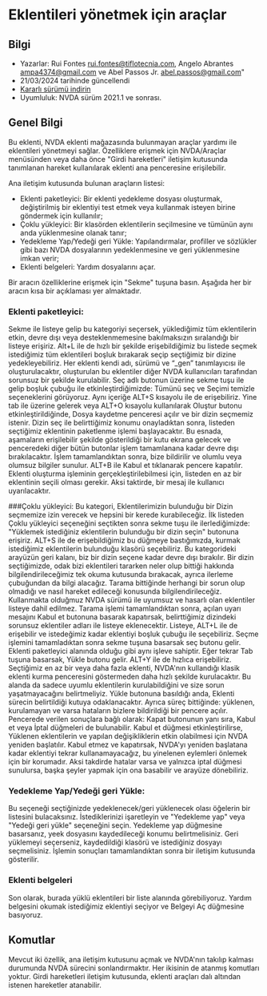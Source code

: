 ﻿# Eklentileri yönetmek için araçlar


## Bilgi
* Yazarlar: Rui Fontes <rui.fontes@tiflotecnia.com>, Angelo Abrantes <ampa4374@gmail.com> ve Abel Passos Jr. <abel.passos@gmail.com>"
* 21/03/2024 tarihinde güncellendi
* [Kararlı sürümü indirin][1]
* Uyumluluk: NVDA sürüm 2021.1 ve sonrası.


## Genel Bilgi
Bu eklenti, NVDA eklenti mağazasında bulunmayan araçlar yardımı ile eklentileri yönetmeyi sağlar.
Özelliklere erişmek için NVDA/Araçlar menüsünden veya daha önce "Girdi hareketleri" iletişim kutusunda tanımlanan hareket kullanılarak eklenti ana penceresine erişilebilir.

Ana iletişim kutusunda bulunan araçların listesi:
* Eklenti paketleyici: Bir eklenti yedekleme dosyası oluşturmak, değiştirilmiş bir eklentiyi test etmek veya kullanmak isteyen birine göndermek için kullanılır;
* Çoklu yükleyici: Bir klasörden eklentilerin seçilmesine ve tümünün aynı anda yüklenmesine olanak tanır;
* Yedekleme Yap/Yedeği geri Yükle: Yapılandırmalar, profiller ve sözlükler gibi bazı NVDA dosyalarının yedeklenmesine ve geri yüklenmesine imkan verir;
* Eklenti belgeleri: Yardım dosyalarını açar.

Bir aracın özelliklerine erişmek için "Sekme" tuşuna basın.
Aşağıda her bir aracın kısa bir açıklaması yer almaktadır.


### Eklenti paketleyici:
Sekme ile listeye gelip bu kategoriyi seçersek, yüklediğimiz tüm eklentilerin etkin, devre dışı veya desteklenmemesine bakılmaksızın sıralandığı bir listeye erişiriz.
Alt+L ile de hızlı bir şekilde erişebildiğimiz bu listede seçmek istediğimiz tüm eklentileri boşluk bırakarak seçip seçtiğimiz bir dizine yedekleyebiliriz.
Her eklenti kendi adı, sürümü ve “_gen” tanımlayıcısı ile oluşturulacaktır, oluşturulan bu eklentiler diğer NVDA kullanıcıları tarafından sorunsuz bir şekilde kurulabilir.
Seç adlı butonun üzerine sekme tuşu ile gelip boşluk çubuğu ile etkinleştirdiğimizde: Tümünü seç ve Seçimi temizle seçeneklerini görüyoruz. Aynı içeriğe ALT+S kısayolu ile de erişebiliriz.
Yine tab ile üzerine gelerek veya ALT+O kısayolu kullanılarak Oluştur butonu etkinleştirildiğinde, Dosya kaydetme penceresi açılır ve bir dizin seçmemiz istenir.
Dizin seç ile belirttiğimiz konumu onayladıktan sonra, listeden seçtiğimiz eklentinin paketlenme işlemi başlayacaktır. Bu esnada, aşamaların erişilebilir şekilde gösterildiği bir kutu ekrana gelecek ve penceredeki diğer bütün butonlar işlem tamamlanana kadar devre dışı bırakılacaktır.
İşlem tamamlandıktan sonra, bize bildirilir ve olumlu veya olumsuz bilgiler sunulur. ALT+B ile Kabul et tıklanarak pencere kapatılır.
Eklenti oluşturma işleminin gerçekleştirilebilmesi için, listeden en az bir eklentinin seçili olması gerekir. Aksi taktirde, bir mesaj ile kullanıcı uyarılacaktır.


###Çoklu yükleyici:
Bu kategori, Eklentilerimizin bulunduğu bir Dizin seçmemize izin verecek ve hepsini bir kerede kurabileceğiz.
İlk listeden Çoklu yükleyici seçeneğini seçtikten sonra sekme tuşu ile ilerlediğimizde: "Yüklemek istediğiniz eklentilerin bulunduğu bir dizin seçin" butonuna erişiriz. ALT+S ile de erişebildiğimiz bu düğmeye bastığımızda, kurmak istediğimiz eklentilerin bulunduğu klasörü seçebiliriz.
Bu kategorideki arayüzün geri kalanı, biz bir dizin seçene kadar devre dışı bırakılır.
Bir dizin seçtiğimizde, odak bizi eklentileri tararken neler olup bittiği hakkında bilgilendirileceğimiz tek okuma kutusunda bırakacak, ayrıca ilerleme çubuğundan da bilgi alacağız.
Tarama bittiğinde herhangi bir sorun olup olmadığı ve nasıl hareket edileceği konusunda bilgilendirileceğiz. Kullanmakta olduğmuz NVDA sürümü ile uyumsuz ve hasarlı olan eklentiler listeye dahil edilmez.
Tarama işlemi tamamlandıktan sonra, açılan uyarı mesajını Kabul et butonuna basarak kapatırsak, belirttiğimiz dizindeki sorunsuz eklentiler adları ile listeye eklenecektir.
Listeye, ALT+L ile de erişebilir ve istedeğimiz kadar eklentiyi boşluk çubuğu ile seçebiliriz.
Seçme işlemini tamamladıktan sonra sekme tuşuna basarsak seç butonu gelir. Eklenti paketleyici alanında olduğu gibi aynı işleve sahiptir.
Eğer tekrar Tab tuşuna basarsak, Yükle butonu gelir. ALT+Y ile de hızlıca erişebiliriz.
Seçtiğimiz en az bir veya daha fazla eklenti, NVDA'nın kullandığı klasik eklenti kurma penceresini göstermeden daha hızlı şekilde kurulacaktır.
Bu alanda da sadece uyumlu eklentilerin kurulabildiğini ve size sorun yaşatmayacağını belirtmeliyiz.
Yükle butonuna basıldığı anda, Eklenti sürecin belirtildiği kutuya odaklanacaktır.
Ayrıca süreç bittiğinde: yüklenen, kurulamayan ve varsa hataların bizlere bildirildiği bir pencere açılır.
Pencerede verilen sonuçlara bağlı olarak: Kapat butonunun yanı sıra, Kabul et veya İptal düğmeleri de bulunabilir.
Kabul et düğmesi etkinleştirilirse, Yüklenen eklentilerin ve yapılan değişikliklerin etkin olabilmesi için NVDA yeniden başlatılır.
Kabul etmez ve kapatırsak, NVDA'yı yeniden başlatana kadar eklentiyi tekrar kullanamayacağız, bu yinelenen eylemleri önlemek için bir korumadır.
Aksi takdirde hatalar varsa ve yalnızca iptal düğmesi sunulursa, başka şeyler yapmak için ona basabilir ve arayüze dönebiliriz.


### Yedekleme Yap/Yedeği geri Yükle:
Bu seçeneği seçtiğinizde yedeklenecek/geri yüklenecek olası öğelerin bir listesini bulacaksınız.
İstediklerinizi işaretleyin ve "Yedekleme yap" veya "Yedeği geri yükle" seçeneğini seçin.
Yedekleme yap düğmesine basarsanız, yeek dosyasını kaydedileceği konumu belirtmelisiniz.
Geri yüklemeyi seçerseniz, kaydedildiği klasörü ve istediğiniz dosyayı seçmelisiniz.
İşlemin sonuçları tamamlandıktan sonra bir iletişim kutusunda gösterilir.


### Eklenti belgeleri
Son olarak, burada yüklü eklentileri bir liste alanında görebiliyoruz.
Yardım belgesini okumak istediğimiz eklentiyi seçiyor ve Belgeyi Aç düğmesine basıyoruz.


## Komutlar
Mevcut iki özellik, ana iletişim kutusunu açmak ve NVDA'nın takılıp kalması durumunda NVDA sürecini sonlandırmaktır.
Her ikisinin de atanmış komutları yoktur.
Girdi hareketleri iletişim kutusunda, eklenti araçları dalı altından istenen hareketler atanabilir.

[1]: https://github.com/ruifontes/addonsTools/releases/download/2024.03.21/addonsTools-2024.03.21.nvda-addon

